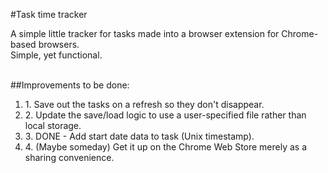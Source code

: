 #Task time tracker 

A simple little tracker for tasks made into a browser extension for Chrome-based browsers. 
<br>
Simple, yet functional.

<br>
##Improvements to be done: 
<ol>
<li>1. Save out the tasks on a refresh so they don't disappear.</li>
<li>2. Update the save/load logic to use a user-specified file rather than local storage.</li>
<li>3. DONE - Add start date data to task (Unix timestamp).</li>
<li>4. (Maybe someday) Get it up on the Chrome Web Store merely as a sharing convenience.</li>
</ol>

